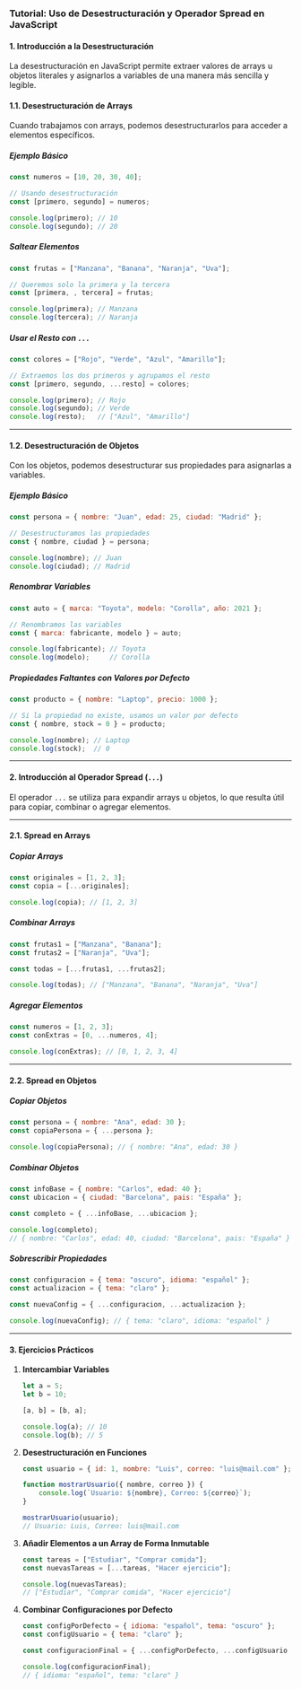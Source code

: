 ### Tutorial: Uso de Desestructuración y Operador Spread en JavaScript

#### **1. Introducción a la Desestructuración**

La desestructuración en JavaScript permite extraer valores de arrays u objetos literales y asignarlos a variables de una manera más sencilla y legible.

#### **1.1. Desestructuración de Arrays**

Cuando trabajamos con arrays, podemos desestructurarlos para acceder a elementos específicos.

##### **Ejemplo Básico**
```javascript
const numeros = [10, 20, 30, 40];

// Usando desestructuración
const [primero, segundo] = numeros;

console.log(primero); // 10
console.log(segundo); // 20
```

##### **Saltear Elementos**
```javascript
const frutas = ["Manzana", "Banana", "Naranja", "Uva"];

// Queremos solo la primera y la tercera
const [primera, , tercera] = frutas;

console.log(primera); // Manzana
console.log(tercera); // Naranja
```

##### **Usar el Resto con `...`**
```javascript
const colores = ["Rojo", "Verde", "Azul", "Amarillo"];

// Extraemos los dos primeros y agrupamos el resto
const [primero, segundo, ...resto] = colores;

console.log(primero); // Rojo
console.log(segundo); // Verde
console.log(resto);   // ["Azul", "Amarillo"]
```

---

#### **1.2. Desestructuración de Objetos**

Con los objetos, podemos desestructurar sus propiedades para asignarlas a variables.

##### **Ejemplo Básico**
```javascript
const persona = { nombre: "Juan", edad: 25, ciudad: "Madrid" };

// Desestructuramos las propiedades
const { nombre, ciudad } = persona;

console.log(nombre); // Juan
console.log(ciudad); // Madrid
```

##### **Renombrar Variables**
```javascript
const auto = { marca: "Toyota", modelo: "Corolla", año: 2021 };

// Renombramos las variables
const { marca: fabricante, modelo } = auto;

console.log(fabricante); // Toyota
console.log(modelo);     // Corolla
```

##### **Propiedades Faltantes con Valores por Defecto**
```javascript
const producto = { nombre: "Laptop", precio: 1000 };

// Si la propiedad no existe, usamos un valor por defecto
const { nombre, stock = 0 } = producto;

console.log(nombre); // Laptop
console.log(stock);  // 0
```

---

#### **2. Introducción al Operador Spread (`...`)**

El operador `...` se utiliza para expandir arrays u objetos, lo que resulta útil para copiar, combinar o agregar elementos.

---

#### **2.1. Spread en Arrays**

##### **Copiar Arrays**
```javascript
const originales = [1, 2, 3];
const copia = [...originales];

console.log(copia); // [1, 2, 3]
```

##### **Combinar Arrays**
```javascript
const frutas1 = ["Manzana", "Banana"];
const frutas2 = ["Naranja", "Uva"];

const todas = [...frutas1, ...frutas2];

console.log(todas); // ["Manzana", "Banana", "Naranja", "Uva"]
```

##### **Agregar Elementos**
```javascript
const numeros = [1, 2, 3];
const conExtras = [0, ...numeros, 4];

console.log(conExtras); // [0, 1, 2, 3, 4]
```

---

#### **2.2. Spread en Objetos**

##### **Copiar Objetos**
```javascript
const persona = { nombre: "Ana", edad: 30 };
const copiaPersona = { ...persona };

console.log(copiaPersona); // { nombre: "Ana", edad: 30 }
```

##### **Combinar Objetos**
```javascript
const infoBase = { nombre: "Carlos", edad: 40 };
const ubicacion = { ciudad: "Barcelona", pais: "España" };

const completo = { ...infoBase, ...ubicacion };

console.log(completo);
// { nombre: "Carlos", edad: 40, ciudad: "Barcelona", pais: "España" }
```

##### **Sobrescribir Propiedades**
```javascript
const configuracion = { tema: "oscuro", idioma: "español" };
const actualizacion = { tema: "claro" };

const nuevaConfig = { ...configuracion, ...actualizacion };

console.log(nuevaConfig); // { tema: "claro", idioma: "español" }
```

---

#### **3. Ejercicios Prácticos**

1. **Intercambiar Variables**
   ```javascript
   let a = 5;
   let b = 10;

   [a, b] = [b, a];

   console.log(a); // 10
   console.log(b); // 5
   ```

2. **Desestructuración en Funciones**
   ```javascript
   const usuario = { id: 1, nombre: "Luis", correo: "luis@mail.com" };

   function mostrarUsuario({ nombre, correo }) {
       console.log(`Usuario: ${nombre}, Correo: ${correo}`);
   }

   mostrarUsuario(usuario);
   // Usuario: Luis, Correo: luis@mail.com
   ```

3. **Añadir Elementos a un Array de Forma Inmutable**
   ```javascript
   const tareas = ["Estudiar", "Comprar comida"];
   const nuevasTareas = [...tareas, "Hacer ejercicio"];

   console.log(nuevasTareas);
   // ["Estudiar", "Comprar comida", "Hacer ejercicio"]
   ```

4. **Combinar Configuraciones por Defecto**
   ```javascript
   const configPorDefecto = { idioma: "español", tema: "oscuro" };
   const configUsuario = { tema: "claro" };

   const configuracionFinal = { ...configPorDefecto, ...configUsuario };

   console.log(configuracionFinal);
   // { idioma: "español", tema: "claro" }
   ```